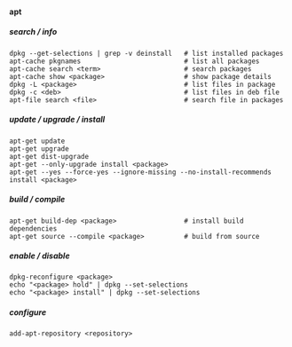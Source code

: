#### apt

##### search / info

    dpkg --get-selections | grep -v deinstall   # list installed packages
    apt-cache pkgnames                          # list all packages
    apt-cache search <term>                     # search packages
    apt-cache show <package>                    # show package details
    dpkg -L <package>                           # list files in package
    dpkg -c <deb>                               # list files in deb file
    apt-file search <file>                      # search file in packages

##### update / upgrade / install

    apt-get update
    apt-get upgrade
    apt-get dist-upgrade
    apt-get --only-upgrade install <package>
    apt-get --yes --force-yes --ignore-missing --no-install-recommends install <package>

##### build / compile

    apt-get build-dep <package>                 # install build dependencies
    apt-get source --compile <package>          # build from source

##### enable / disable

    dpkg-reconfigure <package>
    echo "<package> hold" | dpkg --set-selections
    echo "<package> install" | dpkg --set-selections

##### configure

    add-apt-repository <repository>
